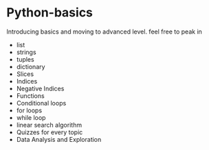 # Python-basics
Introducing basics and moving to advanced level.
feel free to peak in
* list
* strings
* tuples
* dictionary
 * Slices
 * Indices
 * Negative Indices
 * Functions
 * Conditional loops
  * for loops
  * while loop
 * linear search algorithm
 * Quizzes for every topic
 * Data Analysis and Exploration
 
 
